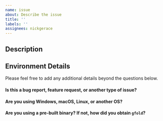 ```yaml
---
name: issue
about: Describe the issue
title: ''
labels: ''
assignees: nickgerace
---
```


## Description
<!--answer-here-->

## Environment Details

Please feel free to add any additional details beyond the questions below.

#### Is this a bug report, feature request, or another type of issue?
<!--answer-here-->

#### Are you using Windows, macOS, Linux, or another OS?
<!--answer-here-->

#### Are you using a pre-built binary? If not, how did you obtain `gfold`?
<!--answer-here-->
